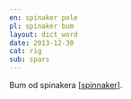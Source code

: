 ```yaml
---
en: spinaker pole
pl: spinaker bum
layout: dict_word
date: 2013-12-30
cat: rig
sub: spars
---
```


Bum od spinakera [[spinnaker](/dict/s/spinnaker.html)].